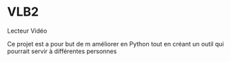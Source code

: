 # VLB2
Lecteur Vidéo

Ce projet est a pour but de m améliorer en Python tout en créant un outil qui pourrait servir à différentes personnes
